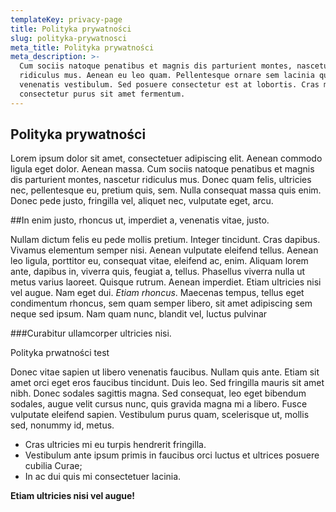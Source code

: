 ```yaml
---
templateKey: privacy-page
title: Polityka prywatności
slug: polityka-prywatnosci
meta_title: Polityka prywatności
meta_description: >-
  Cum sociis natoque penatibus et magnis dis parturient montes, nascetur
  ridiculus mus. Aenean eu leo quam. Pellentesque ornare sem lacinia quam
  venenatis vestibulum. Sed posuere consectetur est at lobortis. Cras mattis
  consectetur purus sit amet fermentum.
---
```


## Polityka prywatności

Lorem ipsum dolor sit amet, consectetuer adipiscing elit. Aenean commodo ligula eget dolor.
Aenean massa. Cum sociis natoque penatibus et magnis dis parturient montes, nascetur ridiculus
mus. Donec quam felis, ultricies nec, pellentesque eu, pretium quis, sem. Nulla consequat massa
quis enim. Donec pede justo, fringilla vel, aliquet nec, vulputate eget, arcu.

\##In enim justo, rhoncus ut, imperdiet a, venenatis vitae, justo.

Nullam dictum felis eu pede mollis
pretium. Integer tincidunt. Cras dapibus. Vivamus elementum semper nisi. Aenean vulputate eleifend tellus.
Aenean leo ligula, porttitor eu, consequat vitae, eleifend ac, enim. Aliquam lorem ante, dapibus in, viverra
quis, feugiat a, tellus. Phasellus viverra nulla ut metus varius laoreet. Quisque rutrum. Aenean imperdiet.
Etiam ultricies nisi vel augue. Nam eget dui. _Etiam rhoncus_. Maecenas
tempus, tellus eget condimentum rhoncus, sem quam semper libero, sit amet adipiscing sem neque sed ipsum.
Nam quam nunc, blandit vel, luctus pulvinar

\###Curabitur ullamcorper ultricies nisi.

Polityka prwatności test

Donec vitae sapien ut libero venenatis faucibus. Nullam quis ante. Etiam sit amet orci eget eros faucibus tincidunt.
Duis leo. Sed fringilla mauris sit amet nibh. Donec sodales sagittis magna. Sed consequat, leo eget bibendum sodales,
augue velit cursus nunc, quis gravida magna mi a libero. Fusce vulputate eleifend sapien. Vestibulum purus quam, scelerisque ut,
mollis sed, nonummy id, metus.

- Cras ultricies mi eu turpis hendrerit fringilla.
- Vestibulum ante ipsum primis in faucibus orci luctus et ultrices posuere cubilia Curae;
- In ac dui quis mi consectetuer lacinia.

**Etiam ultricies nisi vel augue!**
